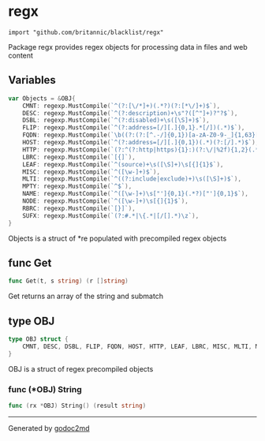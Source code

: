 
# regx
    import "github.com/britannic/blacklist/regx"

Package regx provides regex objects for processing data in files and web content





## Variables
``` go
var Objects = &OBJ{
    CMNT: regexp.MustCompile(`^(?:[\/*]+)(.*?)(?:[*\/]+)$`),
    DESC: regexp.MustCompile(`^(?:description)+\s"?([^"]+)?"?$`),
    DSBL: regexp.MustCompile(`^(?:disabled)+\s([\S]+)$`),
    FLIP: regexp.MustCompile(`^(?:address=[/][.]{0,1}.*[/])(.*)$`),
    FQDN: regexp.MustCompile(`\b((?:(?:[^.-/]{0,1})[a-zA-Z0-9-_]{1,63}[-]{0,1}[.]{1})+(?:[a-zA-Z]{2,63}))\b`),
    HOST: regexp.MustCompile(`^(?:address=[/][.]{0,1})(.*)(?:[/].*)$`),
    HTTP: regexp.MustCompile(`(?:^(?:http|https){1}:)(?:\/|%2f){1,2}(.*)`),
    LBRC: regexp.MustCompile(`[{]`),
    LEAF: regexp.MustCompile(`^(source)+\s([\S]+)\s[{]{1}$`),
    MISC: regexp.MustCompile(`^([\w-]+)$`),
    MLTI: regexp.MustCompile(`^((?:include|exclude)+)\s([\S]+)$`),
    MPTY: regexp.MustCompile(`^$`),
    NAME: regexp.MustCompile(`^([\w-]+)\s["']{0,1}(.*?)["']{0,1}$`),
    NODE: regexp.MustCompile(`^([\w-]+)\s[{]{1}$`),
    RBRC: regexp.MustCompile(`[}]`),
    SUFX: regexp.MustCompile(`(?:#.*|\{.*|[/[].*)\z`),
}
```
Objects is a struct of *re populated with precompiled regex objects


## func Get
``` go
func Get(t, s string) (r []string)
```
Get returns an array of the string and submatch



## type OBJ
``` go
type OBJ struct {
    CMNT, DESC, DSBL, FLIP, FQDN, HOST, HTTP, LEAF, LBRC, MISC, MLTI, MPTY, NAME, NODE, RBRC, SUFX *regexp.Regexp
}
```
OBJ is a struct of regex precompiled objects











### func (\*OBJ) String
``` go
func (rx *OBJ) String() (result string)
```








- - -
Generated by [godoc2md](http://godoc.org/github.com/davecheney/godoc2md)